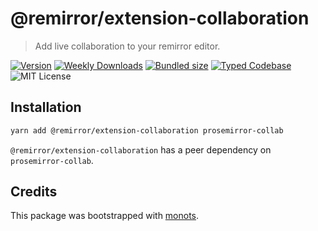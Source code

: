 # @remirror/extension-collaboration

> Add live collaboration to your remirror editor.

[![Version][version]][npm] [![Weekly Downloads][downloads-badge]][npm]
[![Bundled size][size-badge]][size] [![Typed Codebase][typescript]](./src/index.ts)
![MIT License][license]

[version]: https://flat.badgen.net/npm/v/@remirror/extension-collaboration
[npm]: https://npmjs.com/package/@remirror/extension-collaboration
[license]: https://flat.badgen.net/badge/license/MIT/purple
[size]: https://bundlephobia.com/result?p=@remirror/extension-collaboration
[size-badge]: https://flat.badgen.net/bundlephobia/minzip/@remirror/extension-collaboration
[typescript]: https://flat.badgen.net/badge/icon/TypeScript?icon=typescript&label
[downloads-badge]: https://badgen.net/npm/dw/@remirror/extension-collaboration/red?icon=npm

## Installation

```bash
yarn add @remirror/extension-collaboration prosemirror-collab
```

`@remirror/extension-collaboration` has a peer dependency on `prosemirror-collab`.

## Credits

This package was bootstrapped with [monots].

[monots]: https://github.com/monots/monots
